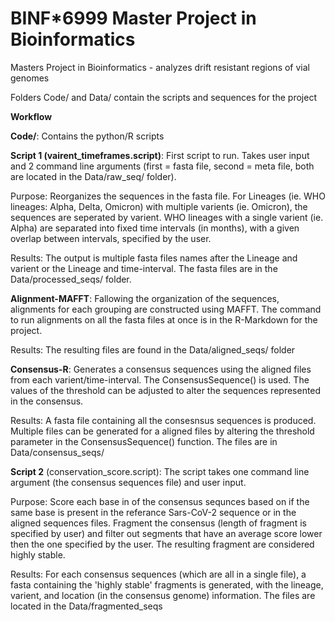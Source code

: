 # BINF*6999 Master Project in Bioinformatics
Masters Project in Bioinformatics - analyzes drift resistant regions of vial genomes 

Folders Code/ and Data/ contain the scripts and sequences for the project

**Workflow**

**Code/**: Contains the python/R scripts 

**Script 1 (vairent_timeframes.script)**: First script to run. Takes user input and 2 command line arguments (first = fasta 
file, second = meta file, both are located in the Data/raw_seq/ folder). 
	
Purpose: Reorganizes the sequences in the fasta file. For Lineages (ie. WHO lineages: Alpha, Delta, Omicron) with multiple varients (ie. Omicron), the sequences are seperated by varient. WHO lineages with a single varient (ie. Alpha) are separated into fixed time intervals (in months), with a given overlap between intervals, specified by the user. 
	
Results: The output is multiple fasta files names after the Lineage and varient or the Lineage and time-interval. The fasta files are in the Data/processed_seqs/ folder.
	
**Alignment-MAFFT**: Fallowing the organization of the sequences, alignments for each grouping are constructed using MAFFT. The command to run alignments on all the fasta files at once is in the R-Markdown for the project. 
	
Results: The resulting files are found in the Data/aligned_seqs/ folder

**Consensus-R**: Generates a consensus sequences using the aligned files from each varient/time-interval. The ConsensusSequence() is used. The values of the threshold can be adjusted to alter the sequences represented in the consensus. 
	
Results: A fasta file containing all the consesnsus sequences is produced. Multiple files can be generated for a aligned files by altering the threshold parameter in the ConsensusSequence() function. The files are in Data/consensus_seqs/

**Script 2** (conservation_score.script): The script takes one command line argument (the consensus sequences file) and user input.
	
Purpose: Score each base in of the consensus sequnces based on if the same base is present in the referance Sars-CoV-2 sequence or in the aligned sequences files. Fragment the consensus (length of fragment is specified by user) and filter out segments that have an average score lower then the one specified by the user. The resulting fragment are considered highly stable.
		
Results: For each consensus sequences (which are all in a single file), a fasta containing the 'highly stable' fragments is generated, with the lineage, varient, and location (in the consensus genome) information. The files are located in the Data/fragmented_seqs



